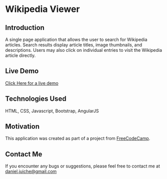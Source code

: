 # Wikipedia Viewer
## Introduction
A single page application that allows the user to search for Wikipedia articles. Search results display article titles, image thumbnails, and descriptions.
Users may also click on individual entries to visit the Wikipedia article directly.

## Live Demo
[Click Here for a live demo](http://danieljuiche.com/proj/wikipedia-viewer/index.html "Wikipedia Viewer")

## Technologies Used
HTML, CSS, Javascript, Bootstrap, AngularJS

## Motivation
This application was created as part of a project from [FreeCodeCamp](https://www.freecodecamp.com "Free Code Camp").

## Contact Me
If you encounter any bugs or suggestions, please feel free to contact me at daniel.juiche@gmail.com
